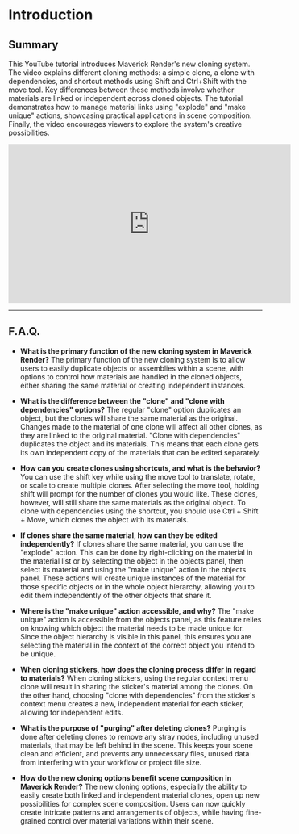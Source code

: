 # Introduction

## Summary

This YouTube tutorial introduces Maverick Render's new cloning system. The video explains different cloning methods: a simple clone, a clone with dependencies, and shortcut methods using Shift and Ctrl+Shift with the move tool. Key differences between these methods involve whether materials are linked or independent across cloned objects. The tutorial demonstrates how to manage material links using "explode" and "make unique" actions, showcasing practical applications in scene composition. Finally, the video encourages viewers to explore the system's creative possibilities.

<iframe width="560" height="315" src="https://www.youtube.com/embed/0rcEy-o5Q2Q?si=3gS8ZRn9Rgkk0FRU" title="YouTube video player" frameborder="0" allow="accelerometer; autoplay; clipboard-write; encrypted-media; gyroscope; picture-in-picture; web-share" referrerpolicy="strict-origin-when-cross-origin" allowfullscreen></iframe>

---

## F.A.Q.

- **What is the primary function of the new cloning system in Maverick Render?**
The primary function of the new cloning system is to allow users to easily duplicate objects or assemblies within a scene, with options to control how materials are handled in the cloned objects, either sharing the same material or creating independent instances.

- **What is the difference between the "clone" and "clone with dependencies" options?**
The regular "clone" option duplicates an object, but the clones will share the same material as the original. Changes made to the material of one clone will affect all other clones, as they are linked to the original material. "Clone with dependencies" duplicates the object and its materials. This means that each clone gets its own independent copy of the materials that can be edited separately.

- **How can you create clones using shortcuts, and what is the behavior?**
You can use the shift key while using the move tool to translate, rotate, or scale to create multiple clones. After selecting the move tool, holding shift will prompt for the number of clones you would like. These clones, however, will still share the same materials as the original object. To clone with dependencies using the shortcut, you should use Ctrl + Shift + Move, which clones the object with its materials.

- **If clones share the same material, how can they be edited independently?**
If clones share the same material, you can use the "explode" action. This can be done by right-clicking on the material in the material list or by selecting the object in the objects panel, then select its material and using the "make unique" action in the objects panel. These actions will create unique instances of the material for those specific objects or in the whole object hierarchy, allowing you to edit them independently of the other objects that share it.

- **Where is the "make unique" action accessible, and why?**
The "make unique" action is accessible from the objects panel, as this feature relies on knowing which object the material needs to be made unique for. Since the object hierarchy is visible in this panel, this ensures you are selecting the material in the context of the correct object you intend to be unique.

- **When cloning stickers, how does the cloning process differ in regard to materials?**
When cloning stickers, using the regular context menu clone will result in sharing the sticker's material among the clones. On the other hand, choosing "clone with dependencies" from the sticker's context menu creates a new, independent material for each sticker, allowing for independent edits.

- **What is the purpose of "purging" after deleting clones?**
Purging is done after deleting clones to remove any stray nodes, including unused materials, that may be left behind in the scene. This keeps your scene clean and efficient, and prevents any unnecessary files, unused data from interfering with your workflow or project file size.

- **How do the new cloning options benefit scene composition in Maverick Render?**
The new cloning options, especially the ability to easily create both linked and independent material clones, open up new possibilities for complex scene composition. Users can now quickly create intricate patterns and arrangements of objects, while having fine-grained control over material variations within their scene.